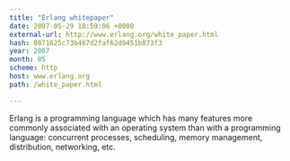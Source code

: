 ```yaml
---
title: "Erlang whitepaper"
date: 2007-05-29 18:59:06 +0000
external-url: http://www.erlang.org/white_paper.html
hash: 0871625c73b467d2faf62d9451b873f3
year: 2007
month: 05
scheme: http
host: www.erlang.org
path: /white_paper.html

---
```


Erlang is a programming language which has many features more commonly associated with an operating system than with a programming language: concurrent processes, scheduling, memory management, distribution, networking, etc.
